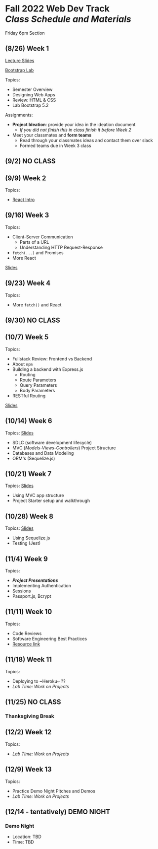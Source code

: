 
# Fall 2022 Web Dev Track <br />_Class Schedule and Materials_

Friday 6pm Section

## (8/26) Week 1

[Lecture Slides](https://docs.google.com/presentation/d/1o8g0k32GoYaWl-Jxyc0s5tfqPF6D3Y0bC8NzlfgvNtI/edit?usp=sharing)

[Bootstrap Lab](https://github.com/CUNYTechPrep/lab-bootstrap-5.2)

Topics:

- Semester Overview
- Designing Web Apps
- Review: HTML & CSS
- Lab Bootstrap 5.2

Assignments:


- **Project Ideation**: provide your idea in the ideation document
    + *If you did not finish this in class finish it before Week 2*
- Meet your classmates and **form teams**
    + Read through your classmates ideas and contact them over slack
    + Formed teams due in Week 3 class

## (9/2) NO CLASS


## (9/9) Week 2

Topics:

- [React Intro](https://docs.google.com/presentation/d/1CSbULftt5IP89SKdYIUZM_04BlkgonVys9_-B4F6nZ8/edit?usp=sharing)



## (9/16) Week 3


Topics:

- Client-Server Communication
    + Parts of a URL
    + Understanding HTTP Request-Response
- `fetch(...)` and Promises
- More React

[Slides](https://docs.google.com/presentation/d/1C8UvHIol1NeKwiFhQII-3-UJKqjRMkBm7iUl8i5mi-c/edit?usp=sharing)


## (9/23) Week 4

Topics:

- More `fetch()` and React

## (9/30) NO CLASS

## (10/7) Week 5

Topics:

- Fullstack Review: Frontend vs Backend
- About `npm`
- Building a backend with Express.js
    + Routing
    + Route Parameters
    + Query Parameters
    + Body Parameters
- RESTful Routing

[Slides](https://docs.google.com/presentation/d/17QV7xkmlTuLd2fetAPcQg7cBQlZniIjd9AgiQKu2ahA/edit?usp=sharing)

## (10/14) Week 6

Topics: [Slides](https://docs.google.com/presentation/d/1SLijBd51ea5MDVxZJZPEg9KW5q04rLLrfLfsWHKJclY/edit?usp=sharing)

- SDLC (software development lifecycle)
- MVC (_Models-Views-Controllers_) Project Structure
- Databases and Data Modeling
- ORM's (Sequelize.js)

## (10/21) Week 7


Topics: [Slides](https://docs.google.com/presentation/d/1oyxpzznt0A9xu31JM5-7MWweb_IRw_m-xVpBa_Np_RM/edit?usp=sharing)

- Using MVC app structure
- Project Starter setup and walkthrough


## (10/28) Week 8


Topics: [Slides](https://docs.google.com/presentation/d/1oyxpzznt0A9xu31JM5-7MWweb_IRw_m-xVpBa_Np_RM/edit?usp=sharing)

- Using Sequelize.js
- Testing (Jest)

## (11/4) Week 9

Topics:

- **_Project Presentations_**
- Implementing Authentication
- Sessions
- Passport.js, Bcrypt

## (11/11) Week 10


Topics:

- Code Reviews
- Software Engineering Best Practices
- [Resource link](http://web.mit.edu/6.005/www/fa16/classes/04-code-review/)

## (11/18) Week 11


Topics:

- Deploying to ~Heroku~ ??
- _Lab Time: Work on Projects_

## (11/25) NO CLASS

### Thanksgiving Break


## (12/2) Week 12

Topics:

- _Lab Time: Work on Projects_

## (12/9) Week 13

Topics:

- Practice Demo Night Pitches and Demos
- _Lab Time: Work on Projects_

## (12/14 - tentatively) DEMO NIGHT

### Demo Night

- Location: TBD
- Time: TBD
